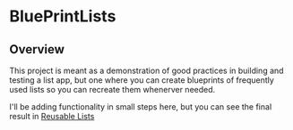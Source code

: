 # BluePrintLists

## Overview

This project is meant as a demonstration of good practices in building and testing a list app, but one where you can create blueprints of frequently used lists so you can recreate them whenerver needed.

I'll be adding functionality in small steps here, but you can see the final result in [Reusable Lists](https://apps.apple.com/us/app/reusable-lists/id6478542301?platform=iphone)